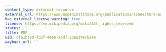 ```yaml
---
content_type: external-resource
external_url: https://www.aspeninstitute.org/publications/connectors-and-conduits-reaching-competitive-markets-ground/
has_external_license_warning: true
license: https://en.wikipedia.org/wiki/All_rights_reserved
status: ''
title: PDF
uid: cfa1ba5d-f32f-4ee6-abd7-23aa148cb14e
wayback_url: ''
---
```


